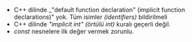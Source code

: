 + C++ dilinde _"default function declaration" (implicit function declarations)" yok. Tüm isimler _(identifiers)_ bildirilmeli
+ C++ dilinde _"implicit int"_ _(örtülü int)_ kuralı geçerli değil. 
+ _const_ nesnelere ilk değer vermek zorunlu.

